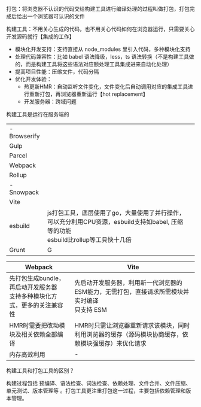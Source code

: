 打包：将浏览器不认识的代码交给构建工具进行编译处理的过程叫做打包，打包完成后给出一个浏览器可认识的文件

构建工具：不用关心生成的代码，也不用关心代码如何在浏览器运行，只需要关心开发源码就行【集成的工作】

- 模块化开发支持：支持直接从 node_modules 里引入代码，多种模块化支持
- 处理代码兼容性：比如 babel 语法降级，less，ts 语法转换（不是构建工具做的，而是构建工具将这些语法对应额处理工具集成进来自动化处理）
- 提高项目性能：压缩文件，代码分隔
- 优化开发体验：
  - 热更新HMR：自动监听文件变化，文件变化后自动调用对应的集成工具进行重新打包，再浏览器重新运行【hot replacement】
  - 开发服务器：跨域问题

构建工具是运行在服务端的

|             |                                                              |      |
| ----------- | ------------------------------------------------------------ | ---- |
| -Browserify |                                                              |      |
| Gulp        |                                                              |      |
| Parcel      |                                                              |      |
| Webpack     |                                                              |      |
| Rollup      |                                                              |      |
| -Snowpack   |                                                              |      |
| Vite        |                                                              |      |
| esbuild     | js打包工具，底层使用了go，大量使用了并行操作，可以充分利用CPU资源，esbuild支持如babel, 压缩等的功能<br />esbuild比rollup等工具快十几倍 |      |
| Grunt       | G                                                            |      |



| Webpack                                                      | Vite                                                         |
| ------------------------------------------------------------ | ------------------------------------------------------------ |
| 先打包生成bundle，再启动开发服务器<br />支持多种模块化方式，更多的关注兼容性 | 先启动开发服务器，利用新一代浏览器的ESM能力，无需打包，直接请求所需模块并实时编译<br />只支持 ESM |
| HMR时需要把改动模块及相关依赖全部编译                        | HMR时只需让浏览器重新请求该模块，同时利用浏览器的缓存（源码模块协商缓存，依赖模块强缓存）来优化请求 |
| 内存高效利用                                                 | -                                                            |

构建工具和打包工具的区别？

构建过程包括 预编译、语法检查、词法检查、依赖处理、文件合并、文件压缩、单元测试、版本管理等 。打包工具更注重打包这一过程，主要包括依赖管理和版本管理。